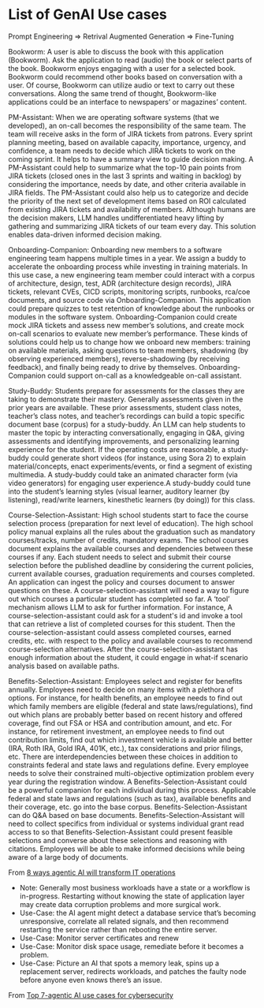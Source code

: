 # List of GenAI Use cases

Prompt Engineering => Retrival Augmented Generation => Fine-Tuning

Bookworm: A user is able to discuss the book with this application (Bookworm). Ask the application to read (audio) the book or select parts of the book. Bookworm enjoys engaging with a user for a selected book. Bookworm could recommend other books based on conversation with a user. Of course, Bookworm can utilize audio or text to carry out these conversations. Along the same trend of thought, Bookworm-like applications could be an interface to newspapers’ or magazines’ content.

PM-Assistant: When we are operating software systems (that we developed), an on-call becomes the responsibility of the same team. The team will receive asks in the form of JIRA tickets from patrons. Every sprint planning meeting, based on available capacity, importance, urgency, and confidence, a team needs to decide which JIRA tickets to work on the coming sprint. It helps to have a summary view to guide decision making. A PM-Assistant could help to summarize what the top-10 pain points from JIRA tickets (closed ones in the last 3 sprints and waiting in backlog) by considering the importance, needs by date, and other criteria available in JIRA fields. The PM-Assistant could also help us to categorize and decide the priority of the next set of development items based on ROI calculated from existing JIRA tickets and availability of members. Although humans are the decision makers, LLM handles undifferentiated heavy lifting by gathering and summarizing JIRA tickets of our team every day. This solution enables data-driven informed decision making.

Onboarding-Companion: Onboarding new members to a software engineering team happens multiple times in a year. We assign a buddy to accelerate the onboarding process while investing in training materials. In this use case, a new engineering team member could interact with a corpus of architecture, design, test, ADR (architecture design records), JIRA tickets, relevant CVEs, CICD scripts, monitoring scripts, runbooks, rca/coe documents, and source code via Onboarding-Companion. This application could prepare quizzes to test retention of knowledge about the runbooks or modules in the software system. Onboarding-Companion could create mock JIRA tickets and assess new member’s solutions, and create mock on-call scenarios to evaluate new member’s performance. These kinds of solutions could help us to change how we onboard new members: training on available materials, asking questions to team members, shadowing (by observing experienced members), reverse-shadowing (by receiving feedback), and finally being ready to drive by themselves. Onboarding-Companion could support on-call as a knowledgeable on-call assistant.

Study-Buddy: Students prepare for assessments for the classes they are taking to demonstrate their mastery. Generally assessments given in the prior years are available. These prior assessments, student class notes, teacher’s class notes, and teacher’s recordings can build a topic specific document base (corpus) for a study-buddy. An LLM can help students to master the topic by interacting conversationally, engaging in Q&A, giving assessments and identifying improvements, and personalizing learning experience for the student. If the operating costs are reasonable, a study-buddy could generate short videos (for instance, using Sora 2) to explain material/concepts, enact experiments/events, or find a segment of existing multimedia. A study-buddy could take an animated character form (via video generators) for engaging user experience.A study-buddy could tune into the student’s learning styles (visual learner, auditory learner (by listening), read/write learners, kinesthetic learners (by doing)) for this class.

Course-Selection-Assistant: High school students start to face the course selection process (preparation for next level of education). The high school policy manual explains all the rules about the graduation such as mandatory courses/tracks, number of credits, mandatory exams. The school courses document explains the available courses and dependencies between these courses if any. Each student needs to select and submit their course selection before the published deadline by considering the current policies, current available courses, graduation requirements and courses completed. An application can ingest the policy and courses document to answer questions on these. A course-selection-assistant will need a way to figure out which courses a particular student has completed so far. A ‘tool’ mechanism allows LLM to ask for further information. For instance, A course-selection-assistant could ask for a student's id and invoke a tool that can retrieve a list of completed courses for this student. Then the course-selection-assistant could assess completed courses, earned credits, etc. with respect to the policy and available courses to recommend course-selection alternatives. After the course-selection-assistant has enough information about the student, it could engage in what-if scenario analysis based on available paths.

Benefits-Selection-Assistant: Employees select and register for benefits annually. Employees need to decide on many items with a plethora of options. For instance, for health benefits, an employee needs to find out which family members are eligible (federal and state laws/regulations), find out which plans are probably better based on recent history and offered coverage, find out FSA or HSA and contribution amount, and etc. For instance, for retirement investment, an employee needs to find out contribution limits, find out which investment vehicle is available and better (IRA, Roth IRA, Gold IRA, 401K, etc.), tax considerations and prior filings, etc. There are interdependencies between these choices in addition to constraints federal and state laws and regulations define. Every employee needs to solve their constrained multi-objective optimization problem every year during the registration window. A Benefits-Selection-Assistant could be a powerful companion for each individual during this process. Applicable federal and state laws and regulations (such as tax), available benefits and their coverage, etc. go into the base corpus. Benefits-Selection-Assistant can do Q&A based on base documents. Benefits-Selection-Assistant will need to collect specifics from individual or systems individual grant read access to so that Benefits-Selection-Assistant could present feasible selections and converse about these selections and reasoning with citations. Employees will be able to make informed decisions while being aware of a large body of documents.

From [8 ways agentic AI will transform IT operations](https://www.cio.com/article/4079008/8-ways-agentic-ai-will-transform-it-operations.html)
- Note: Generally most business workloads have a state or a workflow is in-progress. Restarting without knowing the state of application layer may create data corruption problems and more surgical work.
- Use-Case: the AI agent might detect a database service that’s becoming unresponsive, correlate all related signals, and then recommend restarting the service rather than rebooting the entire server.
- Use-Case: Monitor server certificates and renew
- Use-Case: Monitor disk space usage, remediate before it becomes a problem.
- Use-Case: Picture an AI that spots a memory leak, spins up a replacement server, redirects workloads, and patches the faulty node before anyone even knows there’s an issue.

From [Top 7-agentic AI use cases for cybersecurity](https://www.csoonline.com/article/4079887/top-7-agentic-ai-use-cases-for-cybersecurity.html)
